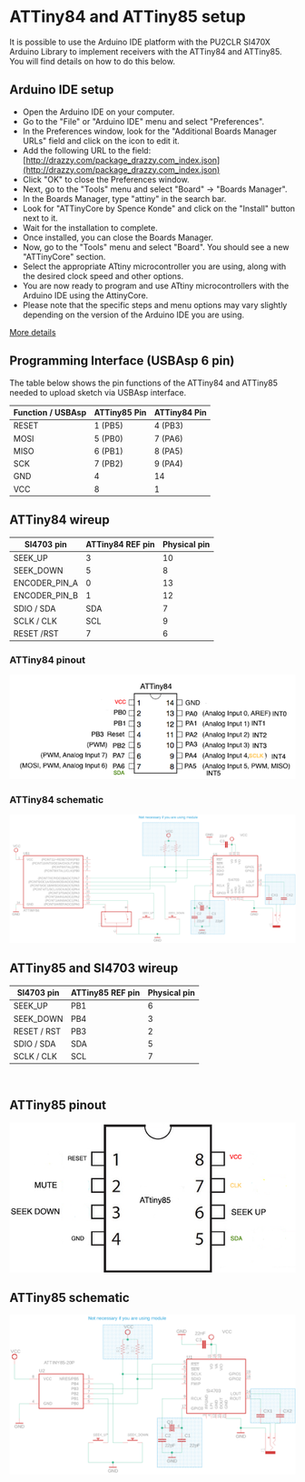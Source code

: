 # ATTiny84 and ATTiny85 setup

It is possible to use the Arduino IDE platform with the PU2CLR SI470X Arduino Library to implement receivers with the ATTiny84 and ATTiny85. You will find details on how to do this below.


## Arduino IDE setup


* Open the Arduino IDE on your computer.
* Go to the "File" or "Arduino IDE" menu and select "Preferences".
* In the Preferences window, look for the "Additional Boards Manager URLs" field and click on the icon to edit it.
* Add the following URL to the field: [http://drazzy.com/package_drazzy.com_index.json](http://drazzy.com/package_drazzy.com_index.json)
* Click "OK" to close the Preferences window.
* Next, go to the "Tools" menu and select "Board" -> "Boards Manager".
* In the Boards Manager, type "attiny" in the search bar.
* Look for "ATTinyCore by Spence Konde" and click on the "Install" button next to it.
* Wait for the installation to complete.
* Once installed, you can close the Boards Manager.
* Now, go to the "Tools" menu and select "Board". You should see a new "ATTinyCore" section.
* Select the appropriate ATtiny microcontroller you are using, along with the desired clock speed and other options.
* You are now ready to program and use ATtiny microcontrollers with the Arduino IDE using the AttinyCore.
* Please note that the specific steps and menu options may vary slightly depending on the version of the Arduino IDE you are using.

[More details](https://github.com/SpenceKonde/ATTinyCore)



## Programming Interface (USBAsp 6 pin)

The table below shows the pin functions of the ATTiny84 and ATTiny85  needed to upload sketch via USBAsp interface.


| Function / USBAsp   | ATTiny85 Pin |  ATTiny84 Pin | 
| ------------------- | ------------ | ------------- |
| RESET               | 1 (PB5)      | 4 (PB3)       |   
| MOSI                | 5 (PB0)      | 7 (PA6)       |
| MISO                | 6 (PB1)      | 8 (PA5)       |
| SCK                 | 7 (PB2)      | 9 (PA4)       |
| GND                 | 4            | 14            |
| VCC                 | 8            | 1             |




## ATTiny84 wireup

| SI4703 pin      | ATTiny84 REF pin | Physical pin  | 
| ----------------| -----------------| ------------- | 
| SEEK_UP         |     3            |    10         | 
| SEEK_DOWN       |     5            |     8         |
| ENCODER_PIN_A   |     0            |    13         |
| ENCODER_PIN_B   |     1            |    12         |  
| SDIO / SDA      |     SDA          |     7         |
| SCLK / CLK      |     SCL          |     9         |
| RESET /RST      |     7            |     6         |



### ATTiny84 pinout

![ATTiny84 pinout](../../extras/images/attiny84.png)


### ATTiny84 schematic

![ATTiny84 schematic](../../extras/images/circuit_attiny84.png)


## ATTiny85 and SI4703 wireup  

| SI4703 pin    | ATTiny85 REF pin | Physical pin  | 
| --------------| -----------------| ------------- | 
| SEEK_UP       |     PB1          |     6         | 
| SEEK_DOWN     |     PB4          |     3         |
| RESET / RST   |     PB3          |     2         | 
| SDIO / SDA    |     SDA          |     5         |
| SCLK / CLK    |     SCL          |     7         |
   
<BR>

## ATTiny85 pinout

![Schematic - ATTiny85 pinout](../../extras/images/attiny85_pinout.jpg)



## ATTiny85 schematic

![ATTiny85 schematic](../../extras/images/circuit_attiny85.png)


